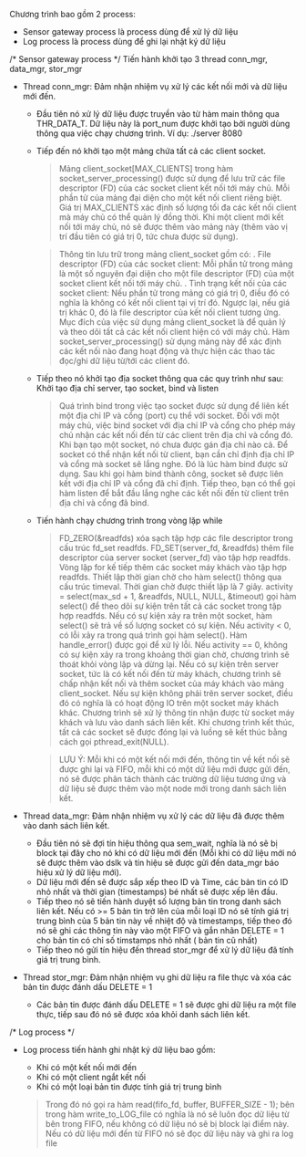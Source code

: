 Chương trình bao gồm 2 process:
- Sensor gateway process là process dùng để xử lý dữ liệu 
- Log process là process dùng để ghi lại nhật ký dữ liệu

/* Sensor gateway process */
Tiến hành khởi tạo 3 thread conn_mgr, data_mgr, stor_mgr

- Thread conn_mgr: Đảm nhận nhiệm vụ xử lý các kết nối mới và dữ liệu mới đến.
    + Đầu tiên nó xử lý dữ liệu được truyền vào từ hàm main thông qua THR_DATA_T. Dữ liệu này là port_num được khởi tạo bởi người dùng thông qua việc chạy chương trình. Ví dụ: ./server 8080
    + Tiếp đến nó khởi tạo một mảng chứa tất cả các client socket.
        > Mảng client_socket[MAX_CLIENTS] trong hàm socket_server_processing() được sử dụng để lưu trữ các file descriptor (FD) của các socket client kết nối tới máy chủ. Mỗi phần tử của mảng đại diện cho một kết nối client riêng biệt.
        > Giá trị MAX_CLIENTS xác định số lượng tối đa các kết nối client mà máy chủ có thể quản lý đồng thời. Khi một client mới kết nối tới máy chủ, nó sẽ được thêm vào mảng này (thêm vào vị trí đầu tiên có giá trị 0, tức chưa được sử dụng).

        > Thông tin lưu trữ trong mảng client_socket gồm có:
            . File descriptor (FD) của các socket client: Mỗi phần tử trong mảng là một số nguyên đại diện cho một file descriptor (FD) của một socket client kết nối tới máy chủ.
            . Tình trạng kết nối của các socket client: Nếu phần tử trong mảng có giá trị 0, điều đó có nghĩa là không có kết nối client tại vị trí đó. Ngược lại, nếu giá trị khác 0, đó là file descriptor của kết nối client tương ứng.
        > Mục đích của việc sử dụng mảng client_socket là để quản lý và theo dõi tất cả các kết nối client hiện có với máy chủ. Hàm socket_server_processing() sử dụng mảng này để xác định các kết nối nào đang hoạt động và thực hiện các thao tác đọc/ghi dữ liệu từ/tới các client đó. 
    + Tiếp theo nó khởi tạo địa socket thông qua các quy trình như sau: Khởi tạo địa chỉ server, tạo socket, bind và listen
        > Quá trình bind trong việc tạo socket được sử dụng để liên kết một địa chỉ IP và cổng (port) cụ thể với socket. Đối với một máy chủ, việc bind socket với địa chỉ IP và cổng cho phép máy chủ nhận các kết nối đến từ các client trên địa chỉ và cổng đó.
            Khi bạn tạo một socket, nó chưa được gán địa chỉ nào cả. Để socket có thể nhận kết nối từ client, bạn cần chỉ định địa chỉ IP và cổng mà socket sẽ lắng nghe. Đó là lúc hàm bind được sử dụng.
        > Sau khi gọi hàm bind thành công, socket sẽ được liên kết với địa chỉ IP và cổng đã chỉ định. Tiếp theo, bạn có thể gọi hàm listen để bắt đầu lắng nghe các kết nối đến từ client trên địa chỉ và cổng đã bind.

    + Tiến hành chạy chương trình trong vòng lặp while
        > FD_ZERO(&readfds) xóa sạch tập hợp các file descriptor trong cấu trúc fd_set readfds.
        > FD_SET(server_fd, &readfds) thêm file descriptor của server socket (server_fd) vào tập hợp readfds.
        > Vòng lặp for kế tiếp thêm các socket máy khách vào tập hợp readfds.
        > Thiết lập thời gian chờ cho hàm select() thông qua cấu trúc timeval. Thời gian chờ được thiết lập là 7 giây.
        > activity = select(max_sd + 1, &readfds, NULL, NULL, &timeout) gọi hàm select() để theo dõi sự kiện trên tất cả các socket trong tập hợp readfds. Nếu có sự kiện xảy ra trên một socket, hàm select() sẽ trả về số lượng socket có sự kiện.
        > Nếu activity < 0, có lỗi xảy ra trong quá trình gọi hàm select(). Hàm handle_error() được gọi để xử lý lỗi.
        > Nếu activity == 0, không có sự kiện xảy ra trong khoảng thời gian chờ, chương trình sẽ thoát khỏi vòng lặp và dừng lại.
        > Nếu có sự kiện trên server socket, tức là có kết nối đến từ máy khách, chương trình sẽ chấp nhận kết nối và thêm socket của máy khách vào mảng client_socket.
        > Nếu sự kiện không phải trên server socket, điều đó có nghĩa là có hoạt động IO trên một socket máy khách khác. Chương trình sẽ xử lý thông tin nhận được từ socket máy khách và lưu vào danh sách liên kết.
        > Khi chương trình kết thúc, tất cả các socket sẽ được đóng lại và luồng sẽ kết thúc bằng cách gọi pthread_exit(NULL).

        > LƯU Ý: Mỗi khi có một kết nối mới đến, thông tin về kết nối sẽ được ghi lại và FIFO, mỗi khi có một dữ liệu mới được gửi đến, nó sẽ được phân tách thành các trường dữ liệu tương ứng và dữ liệu sẽ được thêm vào một node mới trong danh sách liên kết. 

- Thread data_mgr: Đảm nhận nhiệm vụ xử lý các dữ liệu đã được thêm vào danh sách liên kết.
    + Đầu tiên nó sẽ đợi tín hiệu thông qua sem_wait, nghĩa là nó sẽ bị block tại đây cho nó khi có dữ liệu mới đến (Mỗi khi có dữ liệu mới nó sẽ được thêm vào dslk và tín hiệu sẽ được gửi đến data_mgr báo hiệu xử lý dữ liệu mới).
    + Dữ liệu mới đến sẽ được sắp xếp theo ID và Time, các bản tin có ID nhỏ nhất và thời gian (timestamps) bé nhất sẽ được xếp lên đầu.
    + Tiếp theo nó sẽ tiến hành duyệt số lượng bản tin trong danh sách liên kết. Nếu có >= 5 bản tin trở lên của mỗi loại ID nó sẽ tính giá trị trung bình của 5 bản tin này về nhiệt độ và timestamps, tiếp theo đó nó sẽ ghi các thông tin này vào một FIFO và gắn nhãn DELETE = 1 cho bản tin có chỉ số timstamps nhỏ nhất ( bản tin cũ nhất)
    + Tiếp theo nó gửi tín hiệu đến thread stor_mgr để xử lý dữ liệu đã tính giá trị trung bình.

- Thread stor_mgr: Đảm nhận nhiệm vụ ghi dữ liệu ra file thực và xóa các bản tin được đánh dấu DELETE = 1
    + Các bản tin được đánh dấu DELETE = 1 sẽ được ghi dữ liệu ra một file thực, tiếp sau đó nó sẽ được xóa khỏi danh sách liên kết. 

/* Log process */
- Log process tiến hành ghi nhật ký dữ liệu bao gồm:
    + Khi có một kết nối mới đến
    + Khi có một client ngắt kết nối
    + Khi có một loại bản tin được tính giá trị trung bình

    > Trong đó nó gọi ra hàm read(fifo_fd, buffer, BUFFER_SIZE - 1); bên trong hàm write_to_LOG_file có nghĩa là nó sẽ luôn đọc dữ liệu từ bên trong FIFO, nếu không có dữ liệu nó sẽ bị block lại điểm này. Nếu có dữ liệu mới đến từ FIFO nó sẽ đọc dữ liệu này và ghi ra log file